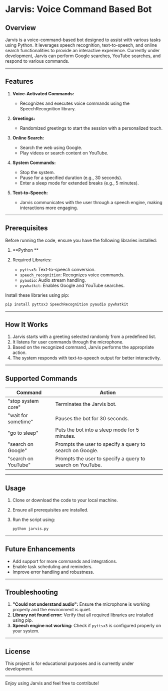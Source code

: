 # Jarvis: Voice Command Based Bot

## Overview

Jarvis is a voice-command-based bot designed to assist with various tasks using Python. It leverages speech recognition, text-to-speech, and online search functionalities to provide an interactive experience. Currently under development, Jarvis can perform Google searches, YouTube searches, and respond to various commands.

---

## Features

1. **Voice-Activated Commands:**

   * Recognizes and executes voice commands using the SpeechRecognition library.
2. **Greetings:**

   * Randomized greetings to start the session with a personalized touch.
3. **Online Search:**

   * Search the web using Google.
   * Play videos or search content on YouTube.
4. **System Commands:**

   * Stop the system.
   * Pause for a specified duration (e.g., 30 seconds).
   * Enter a sleep mode for extended breaks (e.g., 5 minutes).
5. **Text-to-Speech:**

   * Jarvis communicates with the user through a speech engine, making interactions more engaging.

---

## Prerequisites

Before running the code, ensure you have the following libraries installed:

1. **Python **
2. Required Libraries:

   * `pyttsx3`: Text-to-speech conversion.
   * `speech_recognition`: Recognizes voice commands.
   * `pyaudio`: Audio stream handling.
   * `pywhatkit`: Enables Google and YouTube searches.

Install these libraries using pip:

```bash
pip install pyttsx3 SpeechRecognition pyaudio pywhatkit
```

---

## How It Works

1. Jarvis starts with a greeting selected randomly from a predefined list.
2. It listens for user commands through the microphone.
3. Based on the recognized command, Jarvis performs the appropriate action.
4. The system responds with text-to-speech output for better interactivity.

---

## Supported Commands

| Command             | Action                                                    |
| ------------------- | --------------------------------------------------------- |
| "stop system core"  | Terminates the Jarvis bot.                                |
| "wait for sometime" | Pauses the bot for 30 seconds.                            |
| "go to sleep"       | Puts the bot into a sleep mode for 5 minutes.             |
| "search on Google"  | Prompts the user to specify a query to search on Google.  |
| "search on YouTube" | Prompts the user to specify a query to search on YouTube. |

---

## Usage

1. Clone or download the code to your local machine.
2. Ensure all prerequisites are installed.
3. Run the script using:

   ```bash
   python jarvis.py
   ```
---

## Future Enhancements

* Add support for more commands and integrations.
* Enable task scheduling and reminders.
* Improve error handling and robustness.

---

## Troubleshooting

1. **"Could not understand audio":** Ensure the microphone is working properly and the environment is quiet.
2. **Library not found error:** Verify that all required libraries are installed using pip.
3. **Speech engine not working:** Check if `pyttsx3` is configured properly on your system.

---

## License

This project is for educational purposes and is currently under development.

---

Enjoy using Jarvis and feel free to contribute!
